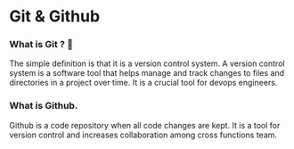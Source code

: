 # Git & Github 
### What is Git ? 🤔
The simple definition is that it is a version control system. A version control system is a software tool that helps manage and track changes to files and directories in a project over time. It is a crucial tool for devops engineers.
### What is Github.
 Github is a code repository when all code changes are kept. It is a tool for version control and increases collaboration among cross functions team.
